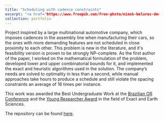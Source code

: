```yaml
---
title: "Scheduling with cadence constraints"
excerpt: "<a href="https://www.freepik.com/free-photo/minsk-belarus-dec-15-2021-car-bodies-are-assembly-line-factory-production-cars-modern-automotive-industry-electric-car-factory-conveyor_26151366.htm#query=car%20assembly%20line&position=46&from_view=keyword">Image by usertrmk</a> on Freepik 1<br/><img src='/images/assembly-line.jpg'>"
collection: portfolio
---
```


Project inspired by a large multinational automotive company, which imposes cadences in the assembly line when manufacturing their cars, so the ones with more demanding features are not scheduled in close proximity to each other. This problem is new in the literature, and it's feasibility version is proven to be strongly NP-complete. As the first author of the paper, I worked on the mathematical formulation of the problem, developed lower and upper combinatorial bounds for it, and implemented the exact and heuristic algorithms used in the solution. The company’s needs are solved to optimality in less than a second, while manual approaches take hours to produce a schedule and still violate the spacing constraints an average of 16 times per instance.

This work was awarded the Best Undergraduate Work at the [Brazilian OR Conference](https://sbpo2021.galoa.com.br/) and the [Young Researcher Award](http://www.propesq.ufpb.br/propesq/contents/noticias/xxx-enic-premiados-2022/lista-premiados-xxx_enic_2022.pdf) in the field of Exact and Earth Sciences.

The repository can be found [here](https://github.com/laradicp/scheduling-with-cadences).
